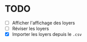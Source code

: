 # TODO
 - [ ] Afficher l'affichage des loyers
 - [ ] Réviser les loyers
 - [x] Importer les loyers depuis le `.csv`
